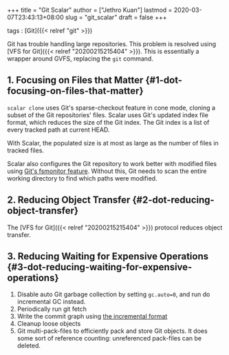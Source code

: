 +++
title = "Git Scalar"
author = ["Jethro Kuan"]
lastmod = 2020-03-07T23:43:13+08:00
slug = "git_scalar"
draft = false
+++

tags
: [Git]({{< relref "git" >}})

Git has trouble handling large repositories. This problem is resolved
using [VFS for Git]({{< relref "20200215215404" >}}). This is essentially a wrapper around GVFS,
replacing the `git` command.


## 1. Focusing on Files that Matter {#1-dot-focusing-on-files-that-matter}

`scalar clone` uses Git's sparse-checkout feature in cone mode,
cloning a subset of the Git repositories' files. Scalar uses Git's
updated index file format, which reduces the size of the Git index.
The Git index is a list of every tracked path at current HEAD.

With Scalar, the populated size is at most as large as the number of
files in tracked files.

Scalar also configures the Git repository to work better with modified
files using [Git's fsmonitor feature](https://git-scm.com/docs/githooks#%5Ffsmonitor%5Fwatchman). Without this, Git needs to scan
the entire working directory to find which paths were modified.


## 2. Reducing Object Transfer {#2-dot-reducing-object-transfer}

The [VFS for Git]({{< relref "20200215215404" >}}) protocol reduces object transfer.


## 3. Reducing Waiting for Expensive Operations {#3-dot-reducing-waiting-for-expensive-operations}

1.  Disable auto Git garbage collection by setting `gc.auto=0`, and run
    do incremental GC instead.
2.  Periodically run git fetch
3.  Write the commit graph using [the incremental format](https://github.com/git/git/blob/5b0ca878e008e82f91300091e793427205ce3544/Documentation/technical/commit-graph.txt#L139-L319)
4.  Cleanup loose objects
5.  Git multi-pack-files to efficiently pack and store Git objects. It
    does some sort of reference counting: unreferenced pack-files can
    be deleted.
